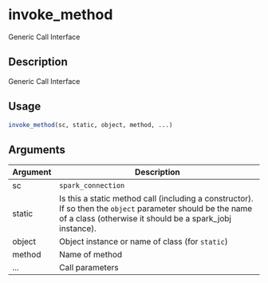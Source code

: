 # invoke_method


Generic Call Interface




## Description

Generic Call Interface





## Usage
```r
invoke_method(sc, static, object, method, ...)
```




## Arguments


Argument      |Description
------------- |----------------
sc | ``spark_connection``
static | Is this a static method call (including a constructor). If so then the ``object`` parameter should be the name of a class (otherwise it should be a spark_jobj instance).
object | Object instance or name of class (for ``static``)
method | Name of method
... | Call parameters






